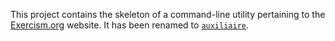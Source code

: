 This project contains the skeleton of a command-line utility pertaining to the [Exercism.org](https://exercism.org) website.
It has been renamed to [`auxiliaire`](https://github.com/clechasseur/auxiliaire).
